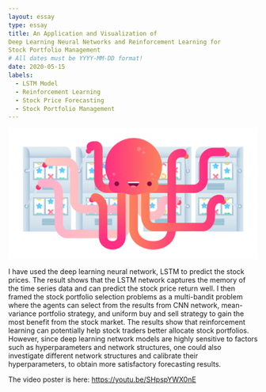 ```yaml
---
layout: essay
type: essay
title: An Application and Visualization of
Deep Learning Neural Networks and Reinforcement Learning for
Stock Portfolio Management
# All dates must be YYYY-MM-DD format!
date: 2020-05-15
labels:
  - LSTM Model
  - Reinforcement Learning
  - Stock Price Forecasting
  - Stock Portfolio Management
---
```

<img class="ui image" src="../images/multi_arm_bandit2.png">

I have used the deep learning neural network, LSTM to predict the stock prices. The result shows that the LSTM network captures the memory of the time series data and can predict the stock price return well.  I then framed the stock portfolio selection problems as a multi-bandit problem where the agents can select from the results from CNN network, mean-variance portfolio strategy, and uniform buy and sell strategy to gain the most benefit from the stock market. The results show that reinforcement learning can potentially help stock traders better allocate stock portfolios. 
However, since deep learning network models are highly sensitive to factors such as hyperparameters and network structures, one could also investigate  different network structures and calibrate their hyperparameters, to obtain more satisfactory forecasting results.


The video poster is here:  https://youtu.be/SHpspYWX0nE




